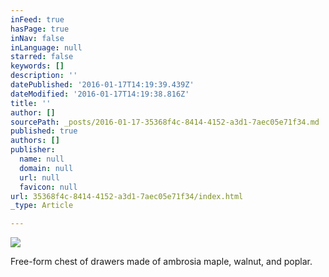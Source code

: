 ```yaml
---
inFeed: true
hasPage: true
inNav: false
inLanguage: null
starred: false
keywords: []
description: ''
datePublished: '2016-01-17T14:19:39.439Z'
dateModified: '2016-01-17T14:19:38.816Z'
title: ''
author: []
sourcePath: _posts/2016-01-17-35368f4c-8414-4152-a3d1-7aec05e71f34.md
published: true
authors: []
publisher:
  name: null
  domain: null
  url: null
  favicon: null
url: 35368f4c-8414-4152-a3d1-7aec05e71f34/index.html
_type: Article

---
```

![](https://s3-us-west-2.amazonaws.com/the-grid-img/p/bfd4ecc12cc57c48d2732f03bf559ea5f6c487ba.jpg)

Free-form chest of drawers made of ambrosia maple, walnut, and poplar.